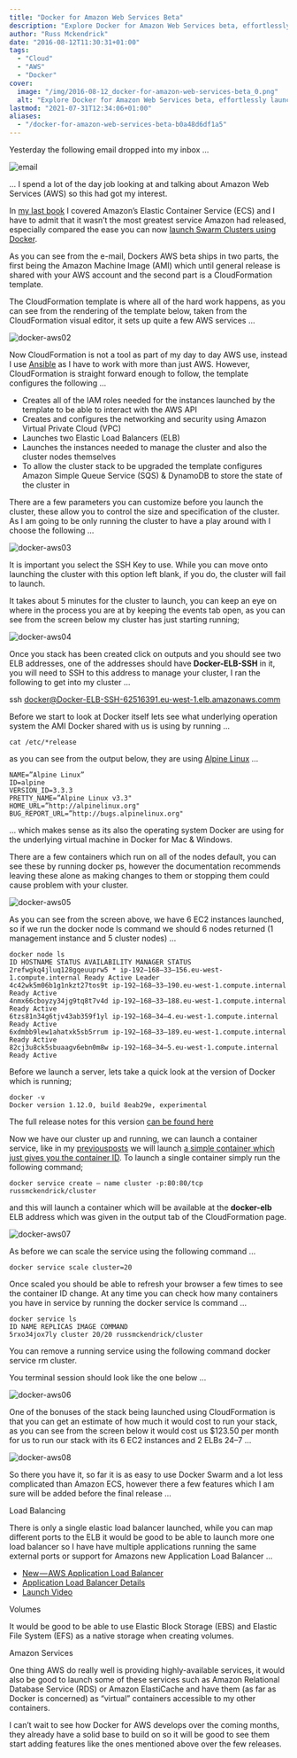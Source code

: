 ```yaml
---
title: "Docker for Amazon Web Services Beta"
description: "Explore Docker for Amazon Web Services beta, effortlessly launch Docker Swarm clusters on AWS with CloudFormation templates. Easy scaling and management."
author: "Russ Mckendrick"
date: "2016-08-12T11:30:31+01:00"
tags:
  - "Cloud"
  - "AWS"
  - "Docker"
cover:
  image: "/img/2016-08-12_docker-for-amazon-web-services-beta_0.png"
  alt: "Explore Docker for Amazon Web Services beta, effortlessly launch Docker Swarm clusters on AWS with CloudFormation templates. Easy scaling and management."
lastmod: "2021-07-31T12:34:06+01:00"
aliases:
  - "/docker-for-amazon-web-services-beta-b0a48d6df1a5"
---
```


Yesterday the following email dropped into my inbox …

![email](/img/2016-08-12_docker-for-amazon-web-services-beta_1.jpg)

… I spend a lot of the day job looking at and talking about Amazon Web Services (AWS) so this had got my interest.

In [my last book](https://www.packtpub.com/networking-and-servers/extending-docker) I covered Amazon’s Elastic Container Service (ECS) and I have to admit that it wasn’t the most greatest service Amazon had released, especially compared the ease you can now [launch Swarm Clusters using Docker](/2016/06/25/docker-load-balancing-application-bundles/).

As you can see from the e-mail, Dockers AWS beta ships in two parts, the first being the Amazon Machine Image (AMI) which until general release is shared with your AWS account and the second part is a CloudFormation template.

The CloudFormation template is where all of the hard work happens, as you can see from the rendering of the template below, taken from the CloudFormation visual editor, it sets up quite a few AWS services …

![docker-aws02](/img/2016-08-12_docker-for-amazon-web-services-beta_2.jpg)

Now CloudFormation is not a tool as part of my day to day AWS use, instead I use [Ansible](https://www.ansible.com/) as I have to work with more than just AWS. However, CloudFormation is straight forward enough to follow, the template configures the following …

- Creates all of the IAM roles needed for the instances launched by the template to be able to interact with the AWS API
- Creates and configures the networking and security using Amazon Virtual Private Cloud (VPC)
- Launches two Elastic Load Balancers (ELB)
- Launches the instances needed to manage the cluster and also the cluster nodes themselves
- To allow the cluster stack to be upgraded the template configures Amazon Simple Queue Service (SQS) & DynamoDB to store the state of the cluster in

There are a few parameters you can customize before you launch the cluster, these allow you to control the size and specification of the cluster. As I am going to be only running the cluster to have a play around with I choose the following …

![docker-aws03](/img/2016-08-12_docker-for-amazon-web-services-beta_3.jpg)

It is important you select the SSH Key to use. While you can move onto launching the cluster with this option left blank, if you do, the cluster will fail to launch.

It takes about 5 minutes for the cluster to launch, you can keep an eye on where in the process you are at by keeping the events tab open, as you can see from the screen below my cluster has just starting running;

![docker-aws04](/img/2016-08-12_docker-for-amazon-web-services-beta_4.jpg)

Once you stack has been created click on outputs and you should see two ELB addresses, one of the addresses should have **Docker-ELB-SSH** in it, you will need to SSH to this address to manage your cluster, I ran the following to get into my cluster …

ssh docker@Docker-ELB-SSH-62516391.eu-west-1.elb.amazonaws.comm

Before we start to look at Docker itself lets see what underlying operation system the AMI Docker shared with us is using by running …

```
cat /etc/*release
```

as you can see from the output below, they are using [Alpine Linux](https://www.alpinelinux.org) …

```
NAME=”Alpine Linux”
ID=alpine
VERSION_ID=3.3.3
PRETTY_NAME=”Alpine Linux v3.3"
HOME_URL=”http://alpinelinux.org"
BUG_REPORT_URL=”http://bugs.alpinelinux.org"
```

… which makes sense as its also the operating system Docker are using for the underlying virtual machine in Docker for Mac & Windows.

There are a few containers which run on all of the nodes default, you can see these by running docker ps, however the documentation recommends leaving these alone as making changes to them or stopping them could cause problem with your cluster.

![docker-aws05](/img/2016-08-12_docker-for-amazon-web-services-beta_5.jpg)

As you can see from the screen above, we have 6 EC2 instances launched, so if we run the docker node ls command we should 6 nodes returned (1 management instance and 5 cluster nodes) …

```
docker node ls
ID HOSTNAME STATUS AVAILABILITY MANAGER STATUS
2refwgkq4jluq128gqeuuprw5 * ip-192–168–33–156.eu-west-1.compute.internal Ready Active Leader
4c42wk5m06b1g1nkzt27tos9t ip-192–168–33–190.eu-west-1.compute.internal Ready Active
4nmx66cboyzy34jg9tq8t7v4d ip-192–168–33–188.eu-west-1.compute.internal Ready Active
6tzs81n34g6tjv43ab359f1yl ip-192–168–34–4.eu-west-1.compute.internal Ready Active
6xdmbb9lew1ahatxk5sb5rrum ip-192–168–33–189.eu-west-1.compute.internal Ready Active
82cj3u8ck5sbuaagv6ebn0m8w ip-192–168–34–5.eu-west-1.compute.internal Ready Active
```

Before we launch a server, lets take a quick look at the version of Docker which is running;

```
docker -v
Docker version 1.12.0, build 8eab29e, experimental
```

The full release notes for this version [can be found here](https://github.com/docker/docker/releases/tag/v1.12.0)

Now we have our cluster up and running, we can launch a container service, like in my [previous](/2016/06/25/docker-load-balancing-application-bundles/)[posts](/2016/06/25/docker-service-load-balancing-and-docker-distributed-application-bundles/) we will launch [a simple container which just gives you the container ID](https://hub.docker.com/r/russmckendrick/cluster/). To launch a single container simply run the following command;

```
docker service create — name cluster -p:80:80/tcp russmckendrick/cluster
```

and this will launch a container which will be available at the **docker-elb** ELB address which was given in the output tab of the CloudFormation page.

![docker-aws07](/img/2016-08-12_docker-for-amazon-web-services-beta_6.jpg)

As before we can scale the service using the following command …

```
docker service scale cluster=20
```

Once scaled you should be able to refresh your browser a few times to see the container ID change. At any time you can check how many containers you have in service by running the docker service ls command …

```
docker service ls
ID NAME REPLICAS IMAGE COMMAND
5rxo34jox7ly cluster 20/20 russmckendrick/cluster
```

You can remove a running service using the following command docker service rm cluster.

You terminal session should look like the one below …

![docker-aws06](/img/2016-08-12_docker-for-amazon-web-services-beta_7.jpg)

One of the bonuses of the stack being launched using CloudFormation is that you can get an estimate of how much it would cost to run your stack, as you can see from the screen below it would cost us $123.50 per month for us to run our stack with its 6 EC2 instances and 2 ELBs 24–7 …

![docker-aws08](/img/2016-08-12_docker-for-amazon-web-services-beta_8.jpg)

So there you have it, so far it is as easy to use Docker Swarm and a lot less complicated than Amazon ECS, however there a few features which I am sure will be added before the final release …

Load Balancing

There is only a single elastic load balancer launched, while you can map different ports to the ELB it would be good to be able to launch more one load balancer so I have have multiple applications running the same external ports or support for Amazons new Application Load Balancer …

- [New — AWS Application Load Balancer](https://aws.amazon.com/blogs/aws/new-aws-application-load-balancer/)
- [Application Load Balancer Details](https://aws.amazon.com/elasticloadbalancing/applicationloadbalancer/)
- [Launch Video](https://www.youtube.com/watch?v=4976_8JIWT4&index=2&list=PLhr1KZpdzukfsuHJK5mv40wVsMMhgOZ-Q)

Volumes

It would be good to be able to use Elastic Block Storage (EBS) and Elastic File System (EFS) as a native storage when creating volumes.

Amazon Services

One thing AWS do really well is providing highly-available services, it would also be good to launch some of these services such as Amazon Relational Database Service (RDS) or Amazon ElastiCache and have them (as far as Docker is concerned) as “virtual” containers accessible to my other containers.

I can’t wait to see how Docker for AWS develops over the coming months, they already have a solid base to build on so it will be good to see them start adding features like the ones mentioned above over the few releases.